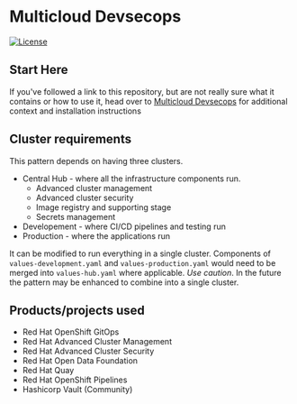 # Multicloud Devsecops

[![License](https://img.shields.io/badge/License-Apache%202.0-blue.svg)](https://opensource.org/licenses/Apache-2.0)

## Start Here

If you've followed a link to this repository, but are not really sure what it contains
or how to use it, head over to [Multicloud Devsecops](https://hybrid-cloud-patterns.io/devsecops/)
for additional context and installation instructions

## Cluster requirements

This pattern depends on having three clusters.

* Central Hub - where all the infrastructure components run.
  * Advanced cluster management
  * Advanced cluster security
  * Image registry and supporting stage
  * Secrets management
* Developement - where CI/CD pipelines and testing run
* Production - where the applications run

It can be modified to run everything in a single cluster. Components of `values-development.yaml` and `values-production.yaml` would need to be merged into `values-hub.yaml` where applicable. *Use caution*. In the future the pattern may be enhanced to combine into a single cluster.

## Products/projects used

* Red Hat OpenShift GitOps
* Red Hat Advanced Cluster Management
* Red Hat Advanced Cluster Security
* Red Hat Open Data Foundation
* Red Hat Quay
* Red Hat OpenShift Pipelines
* Hashicorp Vault (Community)
